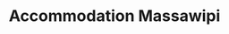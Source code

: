 ---
title: "Accommodation Massawipi"
url: /north-hatley/accommodation-massawipi/
shop: supermarket
---